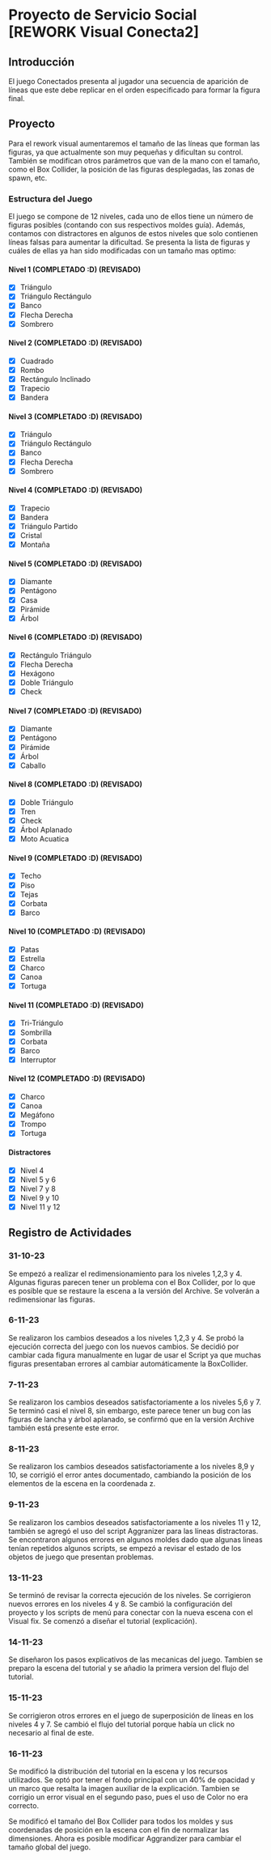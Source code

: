 # Proyecto de Servicio Social [REWORK Visual Conecta2]

## Introducción
El juego Conectados presenta al jugador una secuencia de aparición de líneas que este debe replicar en el orden especificado para formar la figura final.

## Proyecto
Para el rework visual aumentaremos el tamaño de las líneas que forman las figuras, ya que actualmente son muy pequeñas y dificultan su control. También se modifican otros parámetros que van de la mano con el tamaño, como el Box Collider, la posición de las figuras desplegadas, las zonas de spawn, etc.

### Estructura del Juego
El juego se compone de 12 niveles, cada uno de ellos tiene un número de figuras posibles (contando con sus respectivos moldes guía). Además, contamos con distractores en algunos de estos niveles que solo contienen líneas falsas para aumentar la dificultad. Se presenta la lista de figuras y cuáles de ellas ya han sido modificadas con un tamaño mas optimo:

#### Nivel 1 (COMPLETADO :D) (REVISADO)
- [x] Triángulo
- [x] Triángulo Rectángulo
- [x] Banco
- [x] Flecha Derecha
- [x] Sombrero

#### Nivel 2 (COMPLETADO :D) (REVISADO)
- [x] Cuadrado
- [x] Rombo
- [x] Rectángulo Inclinado
- [x] Trapecio
- [x] Bandera

#### Nivel 3 (COMPLETADO :D) (REVISADO)
- [x] Triángulo
- [x] Triángulo Rectángulo
- [x] Banco
- [x] Flecha Derecha
- [x] Sombrero

#### Nivel 4 (COMPLETADO :D) (REVISADO)
- [x] Trapecio
- [x] Bandera
- [x] Triángulo Partido
- [x] Cristal
- [x] Montaña

#### Nivel 5 (COMPLETADO :D) (REVISADO)
- [x] Diamante
- [x] Pentágono
- [x] Casa
- [x] Pirámide
- [x] Árbol

#### Nivel 6 (COMPLETADO :D) (REVISADO)
- [x] Rectángulo Triángulo
- [x] Flecha Derecha
- [x] Hexágono
- [x] Doble Triángulo
- [x] Check

#### Nivel 7 (COMPLETADO :D) (REVISADO)
- [x] Diamante
- [x] Pentágono
- [x] Pirámide
- [x] Árbol
- [x] Caballo

#### Nivel 8 (COMPLETADO :D) (REVISADO)
- [x] Doble Triángulo
- [x] Tren
- [x] Check
- [x] Árbol Aplanado
- [x] Moto Acuatica

#### Nivel 9 (COMPLETADO :D) (REVISADO)
- [x] Techo
- [x] Piso
- [x] Tejas
- [x] Corbata
- [x] Barco

#### Nivel 10 (COMPLETADO :D) (REVISADO)
- [x] Patas
- [x] Estrella
- [x] Charco
- [x] Canoa
- [x] Tortuga

#### Nivel 11 (COMPLETADO :D) (REVISADO)
- [x] Tri-Triángulo
- [x] Sombrilla
- [x] Corbata
- [x] Barco
- [x] Interruptor

#### Nivel 12 (COMPLETADO :D) (REVISADO)
- [x] Charco
- [x] Canoa
- [x] Megáfono
- [x] Trompo
- [x] Tortuga

#### Distractores
- [x] Nivel 4
- [x] Nivel 5 y 6
- [x] Nivel 7 y 8
- [x] Nivel 9 y 10
- [x] Nivel 11 y 12

## Registro de Actividades

### 31-10-23
Se empezó a realizar el redimensionamiento para los niveles 1,2,3 y 4. Algunas figuras parecen tener un problema con el Box Collider, por lo que es posible que se restaure la escena a la versión del Archive. Se volverán a redimensionar las figuras.

### 6-11-23
Se realizaron los cambios deseados a los niveles 1,2,3 y 4. Se probó la ejecución correcta del juego con los nuevos cambios. Se decidió por cambiar cada figura manualmente en lugar de usar el Script ya que muchas figuras presentaban errores al cambiar automáticamente la BoxCollider.

### 7-11-23
Se realizaron los cambios deseados satisfactoriamente a los niveles 5,6 y 7. Se terminó casi el nivel 8, sin embargo, este parece tener un bug con las figuras de lancha y árbol aplanado, se confirmó que en la versión Archive también está presente este error.

### 8-11-23
Se realizaron los cambios deseados satisfactoriamente a los niveles 8,9 y 10, se corrigió el error antes documentado, cambiando la posición de los elementos de la escena en la coordenada z.

### 9-11-23
Se realizaron los cambios deseados satisfactoriamente a los niveles 11 y 12, también se agregó el uso del script Aggranizer para las líneas distractoras. Se encontraron algunos errores en algunos moldes dado que algunas lineas tenían repetidos algunos scripts, se empezó a revisar el estado de los objetos de juego que presentan problemas.

### 13-11-23
Se terminó de revisar la correcta ejecución de los niveles. Se corrigieron nuevos errores en los niveles 4 y 8. Se cambió la configuración del proyecto y los scripts de menú para conectar con la nueva escena con el Visual fix. Se comenzó a diseñar el tutorial (explicación).

### 14-11-23
Se diseñaron los pasos explicativos de las mecanicas del juego. Tambien se preparo la escena del tutorial y se añadio la primera version del flujo del tutorial.

### 15-11-23
Se corrigieron otros errores en el juego de superposición de líneas en los niveles 4 y 7. Se cambió el flujo del tutorial porque había un click no necesario al final de este.

### 16-11-23
Se modificó la distribución del tutorial en la escena y los recursos utilizados. Se optó por tener el fondo principal con un 40% de opacidad y un marco que resalta la imagen auxiliar de la explicación. Tambien se corrigio un error visual en el segundo paso, pues el uso de Color no era correcto.

Se modificó el tamaño del Box Collider para todos los moldes y sus coordenadas de posición en la escena con el fin de normalizar las dimensiones. Ahora es posible modificar Aggrandizer para cambiar el tamaño global del juego.
